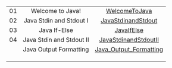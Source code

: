 
||||
| :-: | :-: | :-: |
| 01 | Welcome to Java! |[WelcomeToJava](https://github.com/rsnirob/Programming-Language/blob/main/Java/HackerRank/Practice/WelcomeToJava) |
| 02 | Java Stdin and Stdout I | [JavaStdinandStdout](https://github.com/rsnirob/Programming-Language/blob/main/Java/HackerRank/Practice/Java%20Stdin%20and%20Stdout%20I) |
| 03 | Java If-Else | [JavaIfElse](https://github.com/rsnirob/Programming-Language/tree/main/Java/HackerRank/Practice) |
| 04 | Java Stdin and Stdout II | [JavaStdinandStdoutII](https://github.com/rsnirob/Programming-Language/blob/main/Java/HackerRank/Practice/Java%20Stdin%20and%20Stdout%20II) |
||Java Output Formatting|[Java_Output_Formatting](https://github.com/rsnirob/Programming-Language/tree/main/Java/HackerRank/Practice)|
|||[]()|
|||[]()|
|||[]()|


